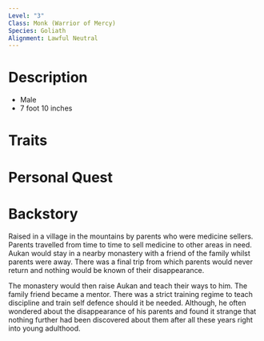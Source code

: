 ```yaml
---
Level: "3"
Class: Monk (Warrior of Mercy)
Species: Goliath
Alignment: Lawful Neutral
---
```

# Description
- Male
- 7 foot 10 inches
# Traits

# Personal Quest

# Backstory

Raised in a village in the mountains by parents who were medicine sellers. Parents travelled from time to time to sell medicine to other areas in need. Aukan would stay in a nearby monastery with a friend of the family whilst parents were away. There was a final trip from which parents would never return and nothing would be known of their disappearance.

The monastery would then raise Aukan and teach their ways to him. The family friend became a mentor. There was a strict training regime to teach discipline and train self defence should it be needed. Although, he often wondered about the disappearance of his parents and found it strange that nothing further had been discovered about them after all these years right into young adulthood.
